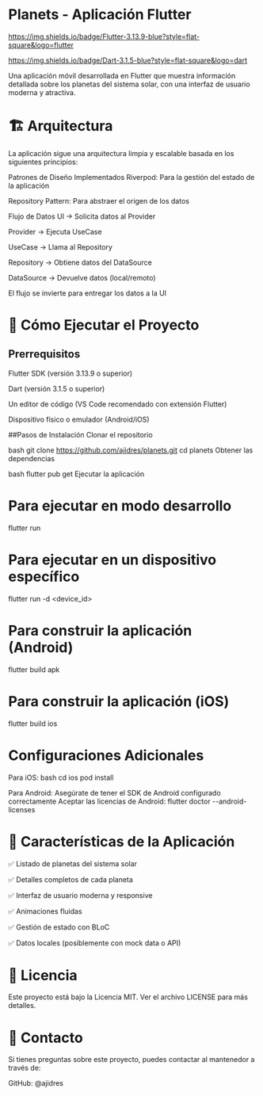 # Planets - Aplicación Flutter
https://img.shields.io/badge/Flutter-3.13.9-blue?style=flat-square&logo=flutter

https://img.shields.io/badge/Dart-3.1.5-blue?style=flat-square&logo=dart

Una aplicación móvil desarrollada en Flutter que muestra información detallada sobre los planetas del sistema solar, con una interfaz de usuario moderna y atractiva.

# 🏗️ Arquitectura
La aplicación sigue una arquitectura limpia y escalable basada en los siguientes principios:

Patrones de Diseño Implementados
Riverpod: Para la gestión del estado de la aplicación

Repository Pattern: Para abstraer el origen de los datos

Flujo de Datos
UI → Solicita datos al Provider

Provider → Ejecuta UseCase

UseCase → Llama al Repository

Repository → Obtiene datos del DataSource

DataSource → Devuelve datos (local/remoto)

El flujo se invierte para entregar los datos a la UI

# 🚀 Cómo Ejecutar el Proyecto
## Prerrequisitos
Flutter SDK (versión 3.13.9 o superior)

Dart (versión 3.1.5 o superior)

Un editor de código (VS Code recomendado con extensión Flutter)

Dispositivo físico o emulador (Android/iOS)

##Pasos de Instalación
Clonar el repositorio

bash
git clone https://github.com/ajidres/planets.git
cd planets
Obtener las dependencias

bash
flutter pub get
Ejecutar la aplicación

# Para ejecutar en modo desarrollo
flutter run

# Para ejecutar en un dispositivo específico
flutter run -d <device_id>

# Para construir la aplicación (Android)
flutter build apk

# Para construir la aplicación (iOS)
flutter build ios


# Configuraciones Adicionales
Para iOS:
bash
cd ios
pod install

Para Android:
Asegúrate de tener el SDK de Android configurado correctamente
Aceptar las licencias de Android: flutter doctor --android-licenses

# 📱 Características de la Aplicación
✅ Listado de planetas del sistema solar

✅ Detalles completos de cada planeta

✅ Interfaz de usuario moderna y responsive

✅ Animaciones fluidas

✅ Gestión de estado con BLoC

✅ Datos locales (posiblemente con mock data o API)


# 📄 Licencia
Este proyecto está bajo la Licencia MIT. Ver el archivo LICENSE para más detalles.

# 📧 Contacto
Si tienes preguntas sobre este proyecto, puedes contactar al mantenedor a través de:

GitHub: @ajidres
